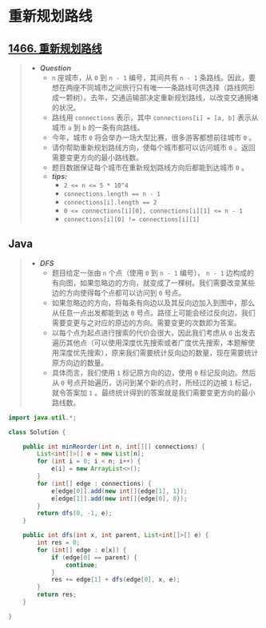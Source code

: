 # 重新规划路线

## [1466. 重新规划路线](https://leetcode.cn/problems/reorder-routes-to-make-all-paths-lead-to-the-city-zero/)

> - ***Question***
>   - `n` 座城市，从 `0` 到 `n - 1` 编号，其间共有 `n - 1` 条路线。因此，要想在两座不同城市之间旅行只有唯一一条路线可供选择（路线网形成一颗树）。去年，交通运输部决定重新规划路线，以改变交通拥堵的状况。
>   - 路线用 `connections` 表示，其中 `connections[i] = [a, b]` 表示从城市 `a` 到 `b` 的一条有向路线。
>   - 今年，城市 `0` 将会举办一场大型比赛，很多游客都想前往城市 `0` 。
>   - 请你帮助重新规划路线方向，使每个城市都可以访问城市 `0` 。返回需要变更方向的最小路线数。
>   - 题目数据保证每个城市在重新规划路线方向后都能到达城市 `0` 。
>   - ***tips:***
>     - `2 <= n <= 5 * 10^4`
>     - `connections.length == n - 1`
>     - `connections[i].length == 2`
>     - `0 <= connections[i][0], connections[i][1] <= n - 1`
>     - `connections[i][0] != connections[i][1]`

## Java

> - ***DFS***
>   - 题目给定一张由 `n` 个点（使用 `0` 到 `n - 1` 编号）， `n - 1` 边构成的有向图，如果忽略边的方向，就变成了一棵树。我们需要改变某些边的方向使得每个点都可以访问到 `0` 号点。
>   - 如果忽略边的方向，将每条有向边以及其反向边加入到图中，那么从任意一点出发都能到达 `0` 号点。路径上可能会经过反向边，我们需要变更与之对应的原边的方向。需要变更的次数即为答案。
>   - 以每个点为起点进行搜索的代价会很大，因此我们考虑从 `0` 出发去遍历其他点（可以使用深度优先搜索或者广度优先搜索，本题解使用深度优先搜索），原来我们需要统计反向边的数量，现在需要统计原方向边的数量。
>   - 具体而言，我们使用 `1` 标记原方向的边，使用 `0` 标记反向边。然后从 `0` 号点开始遍历，访问到某个新的点时，所经过的边被 `1` 标记，就令答案加 `1` 。最终统计得到的答案就是我们需要变更方向的最小路线数。

```java
import java.util.*;

class Solution {

    public int minReorder(int n, int[][] connections) {
        List<int[]>[] e = new List[n];
        for (int i = 0; i < n; i++) {
            e[i] = new ArrayList<>();
        }
        for (int[] edge : connections) {
            e[edge[0]].add(new int[]{edge[1], 1});
            e[edge[1]].add(new int[]{edge[0], 0});
        }
        return dfs(0, -1, e);
    }

    public int dfs(int x, int parent, List<int[]>[] e) {
        int res = 0;
        for (int[] edge : e[x]) {
            if (edge[0] == parent) {
                continue;
            }
            res += edge[1] + dfs(edge[0], x, e);
        }
        return res;
    }

}
```
